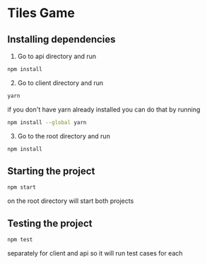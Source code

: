 # Tiles Game

## Installing dependencies

1. Go to api directory and run
```bash
npm install
```
2. Go to client directory and run
```bash
yarn
```
if you don't have yarn already installed you can do that by running
```bash
npm install --global yarn
```
3. Go to the root directory and run
```bash
npm install
```

## Starting the project

```bash
npm start
```
on the root directory will start both projects


## Testing the project

```bash
npm test
```
separately for client and api so it will run test cases for each
